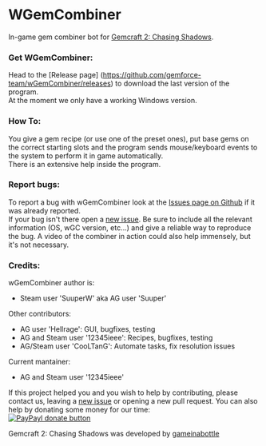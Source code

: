 WGemCombiner
========

In-game gem combiner bot for [Gemcraft 2: Chasing Shadows](http://gameinabottle.com/).


### Get WGemCombiner:

Head to the [Release page] (https://github.com/gemforce-team/wGemCombiner/releases) to download the last version of the program.  
At the moment we only have a working Windows version.


### How To:

You give a gem recipe (or use one of the preset ones), put base gems on the correct starting slots
and the program sends mouse/keyboard events to the system to perform it in game automatically.  
There is an extensive help inside the program.


### Report bugs:

To report a bug with wGemCombiner look at the
[Issues page on Github](https://github.com/gemforce-team/wGemCombiner/issues) if it was already reported.  
If your bug isn't there open a [new issue](https://github.com/gemforce-team/wGemCombiner/issues/new).
Be sure to include all the relevant information (OS, wGC version, etc...) and give a reliable way to reproduce the bug.
A video of the combiner in action could also help immensely, but it's not necessary.


### Credits:

wGemCombiner author is:

* Steam user 'SuuperW' aka AG user 'Suuper'  

Other contributors:  

* AG user 'Hellrage': GUI, bugfixes, testing  
* AG and Steam user '12345ieee': Recipes, bugfixes, testing
* AG/Steam user 'CooLTanG': Automate tasks, fix resolution issues

Current mantainer:

* AG and Steam user '12345ieee'

If this project helped you and you wish to help by contributing, please contact us, leaving a
[new issue](https://github.com/gemforce-team/wGemCombiner/issues/new) or opening a new pull request.
You can also help by donating some money for our time:  
[![PayPayl donate button](https://img.shields.io/badge/paypal-donate-yellow.svg)](https://www.paypal.com/cgi-bin/webscr?cmd=_s-xclick&hosted_button_id=LY6RG34S5UCTW "Donate to this project using Paypal")

Gemcraft 2: Chasing Shadows was developed by [gameinabottle](http://gameinabottle.com/)

